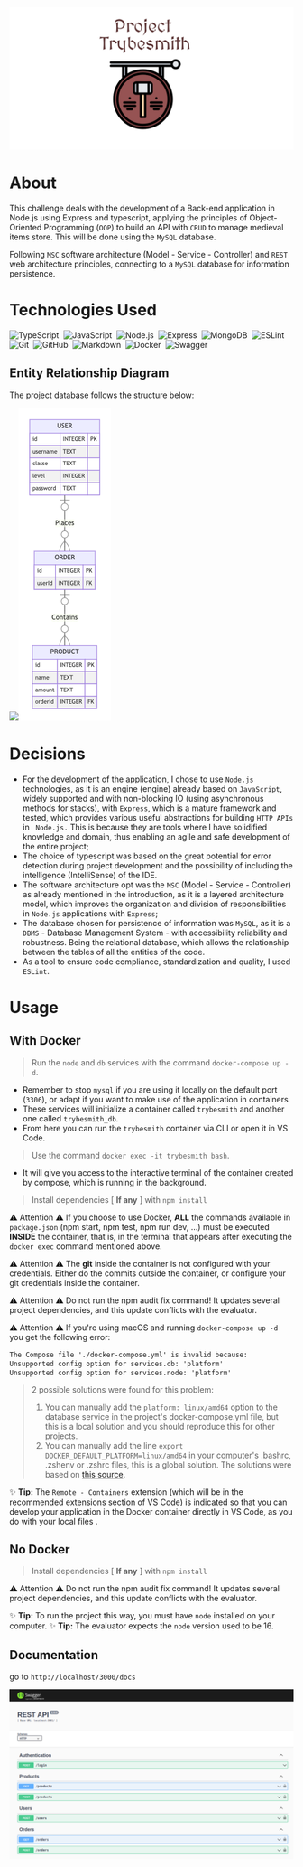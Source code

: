 ![1667686333765](image/README/1667686333765.png)

# About

This challenge deals with the development of a Back-end application in Node.js using Express and typescript, applying the principles of Object-Oriented Programming (`OOP`) to build an API with `CRUD` to manage medieval items store. This will be done using the `MySQL` database.

Following `MSC` software architecture (Model - Service - Controller) and `REST` web architecture principles, connecting to a `MySQL` database for information persistence.

# ****Technologies Used****

![TypeScript](https://shields.io/badge/TypeScript-05122A?style=flat&logo=typescript)&nbsp;
![JavaScript](https://img.shields.io/badge/-JavaScript-05122A?style=flat&logo=javascript)&nbsp;
![Node.js](https://img.shields.io/badge/-Node.js-05122A?style=flat&logo=node.js)&nbsp;
![Express](https://img.shields.io/badge/-Express-05122A?style=flat&logo=express)&nbsp;
![MongoDB](https://img.shields.io/badge/mysql-05122A?style=flat&logo=mysql)&nbsp;
![ESLint](https://img.shields.io/badge/-ESLint-05122A?style=flat&logo=eslint)&nbsp;
![Git](https://img.shields.io/badge/-Git-05122A?style=flat&logo=git)&nbsp;
![GitHub](https://img.shields.io/badge/-GitHub-05122A?style=flat&logo=github)&nbsp;
![Markdown](https://img.shields.io/badge/-Markdown-05122A?style=flat&logo=markdown)&nbsp;
![Docker](https://img.shields.io/badge/-Docker-05122A?style=flat&logo=docker)&nbsp;
![Swagger](https://img.shields.io/badge/-Swagger-05122A?style=flat&logo=swagger)&nbsp;

## Entity Relationship Diagram

The project database follows the structure below:

[![](https://github.com/tryber/sd-019-c-project-trybesmith/raw/main/images/diagram-der.png)![1667689579125](image/README/1667689579125.png)](https://github.com/tryber/sd-019-c-project-trybesmith/blob/main/images/diagram-der.png)

# Decisions

* For the development of the application, I chose to use `Node.js` technologies, as it is an engine (engine) already based on `JavaScript`, widely supported and with non-blocking IO (using asynchronous methods for stacks), with `Express`, which is a mature framework and tested, which provides various useful abstractions for building `HTTP APIs` in ` Node.js.` This is because they are tools where I have solidified knowledge and domain, thus enabling an agile and safe development of the entire project;
* The choice of typescript was based on the great potential for error detection during project development and the possibility of including the intelligence (IntelliSense) of the IDE.
* The software architecture opt was the `MSC` (Model - Service - Controller) as already mentioned in the introduction, as it is a layered architecture model, which improves the organization and division of responsibilities in `Node.js` applications with `Express`;
* The database chosen for persistence of information was `MySQL`, as it is a `DBMS` - Database Management System - with accessibility reliability and robustness. Being the relational database, which allows the relationship between the tables of all the entities of the code.
* As a tool to ensure code compliance, standardization and quality, I used `ESLint`.

# Usage

## With Docker

> Run the `node` and `db` services with the command `docker-compose up -d`.

* Remember to stop `mysql` if you are using it locally on the default port (`3306`), or adapt if you want to make use of the application in containers
* These services will initialize a container called `trybesmith` and another one called `trybesmith_db`.
* From here you can run the `trybesmith` container via CLI or open it in VS Code.

> Use the command `docker exec -it trybesmith bash`.

* It will give you access to the interactive terminal of the container created by compose, which is running in the background.

> Install dependencies [ **If any** ] with `npm install`

⚠️ Attention ⚠️ If you choose to use Docker, **ALL** the commands available in `package.json` (npm start, npm test, npm run dev, ...) must be executed **INSIDE** the container, that is, in the terminal that appears after executing the `docker exec` command mentioned above.

⚠️ Attention ⚠️ The **git** inside the container is not configured with your credentials. Either do the commits outside the container, or configure your git credentials inside the container.

⚠️ Attention ⚠️ Do not run the npm audit fix command! It updates several project dependencies, and this update conflicts with the evaluator.

⚠️ Attention ⚠️ If you're using macOS and running `docker-compose up -d` you get the following error:

```shell
The Compose file './docker-compose.yml' is invalid because:
Unsupported config option for services.db: 'platform'
Unsupported config option for services.node: 'platform'
```

> 2 possible solutions were found for this problem:
>
> 1. You can manually add the `platform: linux/amd64` option to the database service in the project's docker-compose.yml file, but this is a local solution and you should reproduce this for other projects.
> 2. You can manually add the line `export DOCKER_DEFAULT_PLATFORM=linux/amd64` in your computer's .bashrc, .zshenv or .zshrc files, this is a global solution. The solutions were based on [this source](https://stackoverflow.com/a/69636473).

✨ **Tip:** The `Remote - Containers` extension (which will be in the recommended extensions section of VS Code) is indicated so that you can develop your application in the Docker container directly in VS Code, as you do with your local files .

## No Docker

> Install dependencies [ **If any** ] with `npm install`

⚠️ Attention ⚠️ Do not run the npm audit fix command! It updates several project dependencies, and this update conflicts with the evaluator.

 ✨ **Tip:** To run the project this way, you must have `node` installed on your computer. ✨ **Tip:** The evaluator expects the `node` version used to be 16.

## Documentation

go to `http://localhost/3000/docs`

![1667692933o05](image/README/1667692933o05.png)
